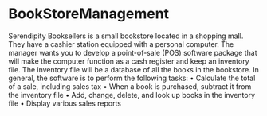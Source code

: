 # BookStoreManagement
Serendipity Booksellers is a small bookstore located in a shopping mall. They have a cashier station equipped with a personal computer. 
The manager wants you to develop a point-of-sale (POS) software package that will make the computer function as a cash register and keep an inventory file. The inventory file will be a database of all the books in the bookstore. In general, the software is to perform the following tasks: 
             • Calculate the total of a sale, including sales tax
             • When a book is purchased, subtract it from the inventory file
             • Add, change, delete, and look up books in the inventory file
             • Display various sales reports 
